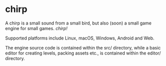# chirp

A chirp is a small sound from a small bird, but also (soon) a small game engine for small games. *chirp!*

Supported platforms include Linux, macOS, Windows, Android and Web.

The engine source code is contained within the src/ directory, while a basic editor for creating levels, packing assets
etc., is contained within the editor/ directory.